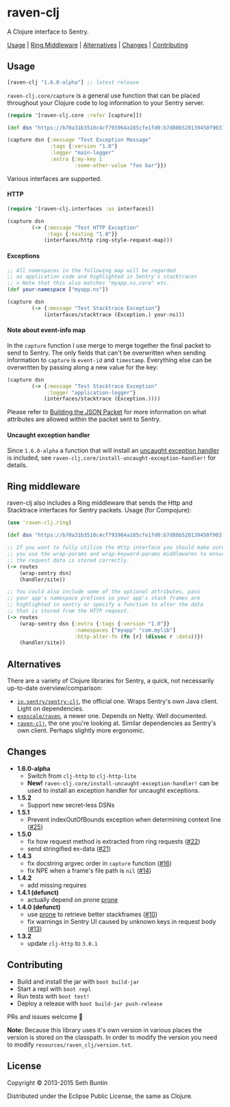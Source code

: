 # raven-clj

A Clojure interface to Sentry.

[Usage](#usage) | [Ring Middleware](#ring-middleware) | [Alternatives](#alternatives) | [Changes](#changes) | [Contributing](#contributing)

## Usage

[](dependency)
```clojure
[raven-clj "1.6.0-alpha"] ;; latest release
```
[](/dependency)

`raven-clj.core/capture` is a general use function that can be
placed throughout your Clojure code to log information to your Sentry
server.

```clojure
(require '[raven-clj.core :refer [capture]])

(def dsn "https://b70a31b3510c4cf793964a185cfe1fd0:b7d80b520139450f903720eb7991bf3d@example.com/1")

(capture dsn {:message "Test Exception Message"
              :tags {:version "1.0"}
              :logger "main-logger"
              :extra {:my-key 1
                      :some-other-value "foo bar"}})
```

Various interfaces are supported. 

#### HTTP

```clojure
(require '[raven-clj.interfaces :as interfaces])

(capture dsn
        (-> {:message "Test HTTP Exception"
             :tags {:testing "1.0"}}
            (interfaces/http ring-style-request-map)))
```

#### Exceptions

```clojure
;; All namespaces in the following map will be regarded
;; as application code and highlighted in Sentry's stacktraces
;; > Note that this also matches "myapp.ns.core" etc.
(def your-namespace ["myapp.ns"])

(capture dsn
        (-> {:message "Test Stacktrace Exception"}
            (interfaces/stacktrace (Exception.) your-ns)))
```

#### Note about event-info map

In the `capture` function I use merge to merge together the final
packet to send to Sentry.  The only fields that can't be overwritten
when sending information to `capture` is `event-id` and `timestamp`.
Everything else can be overwritten by passing along a new value for
the key:

```clojure
(capture dsn
        (-> {:message "Test Stacktrace Exception"
             :logger "application-logger"}
            (interfaces/stacktrace (Exception.))))
```

Please refer to [Building the JSON Packet](https://docs.getsentry.com/hosted/clientdev/#building-the-json-packet) for more information on what
attributes are allowed within the packet sent to Sentry.

#### Uncaught exception handler

Since `1.6.0-alpha` a function that will install an [uncaught exception
handler](https://stuartsierra.com/2015/05/27/clojure-uncaught-exceptions)
is included, see `raven-clj.core/install-uncaught-exception-handler!` for details.

## Ring middleware

raven-clj also includes a Ring middleware that sends the Http and Stacktrace interfaces for Sentry packets.  Usage (for Compojure):

```clojure
(use 'raven-clj.ring)

(def dsn "https://b70a31b3510c4cf793964a185cfe1fd0:b7d80b520139450f903720eb7991bf3d@example.com/1")

;; If you want to fully utilize the Http interface you should make sure
;; you use the wrap-params and wrap-keyword-params middlewares to ensure
;; the request data is stored correctly.
(-> routes
    (wrap-sentry dsn)
    (handler/site))

;; You could also include some of the optional attributes, pass
;; your app's namespace prefixes so your app's stack frames are
;; highlighted in sentry or specify a function to alter the data
;; that is stored from the HTTP request.
(-> routes
    (wrap-sentry dsn {:extra {:tags {:version "1.0"}}
                      :namespaces ["myapp" "com.mylib"]
                      :http-alter-fn (fn [r] (dissoc r :data))})
    (handler/site))
```

## Alternatives

There are a variety of Clojure libraries for Sentry, a quick, not necessarily up-to-date overview/comparison:

- [`io.sentry/sentry-clj`](https://github.com/getsentry/sentry-clj), the official one. Wraps Sentry's own Java client. Light on dependencies.
- [`exoscale/raven`](https://github.com/exoscale/raven), a newer one. Depends on Netty. Well documented.
- [`raven-clj`](https://github.com/sethtrain/raven-clj/), the one you're looking at. Similar dependencies as Sentry's own client. Perhaps slightly more ergonomic.

## Changes

- **1.6.0-alpha**
    - Switch from `clj-http` to `clj-http-lite`
    - **New!** `raven-clj.core/install-uncaught-exception-handler!` can be used to install an exception handler for uncaught exceptions.
- **1.5.2**
    - Support new secret-less DSNs
- **1.5.1**
    - Prevent indexOutOfBounds exception when determining context line ([#25](https://github.com/sethtrain/raven-clj/pull/25))
- **1.5.0**
    - fix how request method is extracted from ring requests ([#22](https://github.com/sethtrain/raven-clj/pull/22))
    - send stringified ex-data ([#21](https://github.com/sethtrain/raven-clj/pull/22))
- **1.4.3**
    - fix docstring argvec order in `capture` function ([#16](https://github.com/sethtrain/raven-clj/pull/16))
    - fix NPE when a frame's file path is `nil` ([#14](https://github.com/sethtrain/raven-clj/pull/14))
- **1.4.2**
    - add missing requires
- **1.4.1 (defunct)**
    - actually depend on prone [prone](https://github.com/magnars/prone)
- **1.4.0 (defunct)**
    - use [prone](https://github.com/magnars/prone) to retrieve better stackframes ([#10](https://github.com/sethtrain/raven-clj/pull/10))
    - fix warnings in Sentry UI caused by unknown keys in request body ([#13](https://github.com/sethtrain/raven-clj/pull/13))
- **1.3.2**
    - update `clj-http` to `3.0.1`

## Contributing

- Build and install the jar with `boot build-jar`
- Start a repl with `boot repl`
- Run tests with `boot test!`
- Deploy a release with `boot build-jar push-release`

PRs and issues welcome :tada:

**Note:** Because this library uses it's own version in various
places the version is stored on the classpath. In order to modify
the version you need to modify `resources/raven_clj/version.txt`.

## License

Copyright © 2013-2015 Seth Buntin

Distributed under the Eclipse Public License, the same as Clojure.
